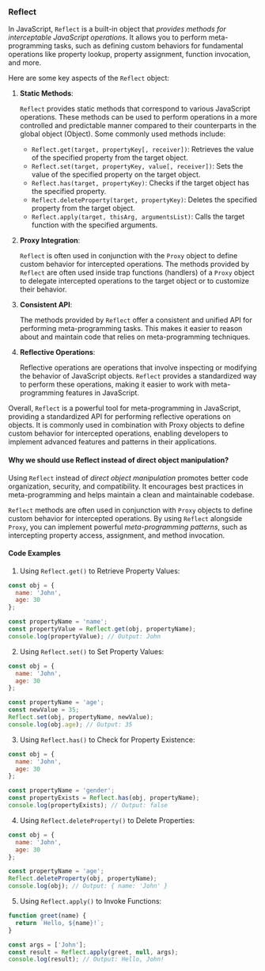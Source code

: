 ### Reflect

In JavaScript, `Reflect` is a built-in object that *provides methods for interceptable JavaScript operations*. It allows you to perform meta-programming tasks, such as defining custom behaviors for fundamental operations like property lookup, property assignment, function invocation, and more.

Here are some key aspects of the `Reflect` object:

1. **Static Methods**:

    `Reflect` provides static methods that correspond to various JavaScript operations. These methods can be used to perform operations in a more controlled and predictable manner compared to their counterparts in the global object (Object). Some commonly used methods include:
    * `Reflect.get(target, propertyKey[, receiver])`: Retrieves the value of the specified property from the target object.
    * `Reflect.set(target, propertyKey, value[, receiver])`: Sets the value of the specified property on the target object.
    * `Reflect.has(target, propertyKey)`: Checks if the target object has the specified property.
    * `Reflect.deleteProperty(target, propertyKey)`: Deletes the specified property from the target object.
    * `Reflect.apply(target, thisArg, argumentsList)`: Calls the target function with the specified arguments.

2. **Proxy Integration**:

    `Reflect` is often used in conjunction with the `Proxy` object to define custom behavior for intercepted operations. The methods provided by `Reflect` are often used inside trap functions (handlers) of a `Proxy` object to delegate intercepted operations to the target object or to customize their behavior.

3. **Consistent API**:
    
    The methods provided by `Reflect` offer a consistent and unified API for performing meta-programming tasks. This makes it easier to reason about and maintain code that relies on meta-programming techniques.

4. **Reflective Operations**:
    
    Reflective operations are operations that involve inspecting or modifying the behavior of JavaScript objects. `Reflect` provides a standardized way to perform these operations, making it easier to work with meta-programming features in JavaScript.

Overall, `Reflect` is a powerful tool for meta-programming in JavaScript, providing a standardized API for performing reflective operations on objects. It is commonly used in combination with Proxy objects to define custom behavior for intercepted operations, enabling developers to implement advanced features and patterns in their applications.

#### Why we should use Reflect instead of direct object manipulation?

Using `Reflect` instead of *direct object manipulation* promotes better code organization, security, and compatibility. It encourages best practices in meta-programming and helps maintain a clean and maintainable codebase.

`Reflect` methods are often used in conjunction with `Proxy` objects to define custom behavior for intercepted operations. By using `Reflect` alongside `Proxy`, you can implement powerful *meta-programming patterns*, such as intercepting property access, assignment, and method invocation.

#### Code Examples

1. Using `Reflect.get()` to Retrieve Property Values:
```javascript
const obj = {
  name: 'John',
  age: 30
};

const propertyName = 'name';
const propertyValue = Reflect.get(obj, propertyName);
console.log(propertyValue); // Output: John
```

2. Using `Reflect.set()` to Set Property Values:
```javascript
const obj = {
  name: 'John',
  age: 30
};

const propertyName = 'age';
const newValue = 35;
Reflect.set(obj, propertyName, newValue);
console.log(obj.age); // Output: 35
```

3. Using `Reflect.has()` to Check for Property Existence:
```javascript
const obj = {
  name: 'John',
  age: 30
};

const propertyName = 'gender';
const propertyExists = Reflect.has(obj, propertyName);
console.log(propertyExists); // Output: false
```

4. Using `Reflect.deleteProperty()` to Delete Properties:
```javascript
const obj = {
  name: 'John',
  age: 30
};

const propertyName = 'age';
Reflect.deleteProperty(obj, propertyName);
console.log(obj); // Output: { name: 'John' }
```

5. Using `Reflect.apply()` to Invoke Functions:
```javascript
function greet(name) {
  return `Hello, ${name}!`;
}

const args = ['John'];
const result = Reflect.apply(greet, null, args);
console.log(result); // Output: Hello, John!
```